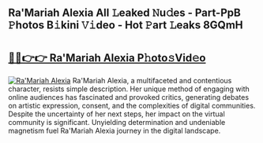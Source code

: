 ## Ra'Mariah Alexia All 𝙻eaked 𝙽u𝚍es - Part-PpB 𝙿hotos B𝚒kini 𝚅𝚒deo - Hot 𝙿art 𝙻eaks 8GQmH

# <h2><a href="http://ld53j5.urlbe.top/?page=Ra%27Mariah+Alexia">🔗🔗👉👉 Ra'Mariah Alexia P𝚑oto𝚜Vid𝚎o</a></h2>

[![Ra'Mariah Alexia](https://i.imgur.com/eBuTRDB.gif)](http://ld53j5.urlbe.top/?page=Ra%27Mariah+Alexia)
Ra'Mariah Alexia, a multifaceted and contentious character, resists simple description. Her unique method of engaging with online audiences has fascinated and provoked critics, generating debates on artistic expression, consent, and the complexities of digital communities. Despite the uncertainty of her next steps, her impact on the virtual community is significant. Unyielding determination and undeniable magnetism fuel Ra'Mariah Alexia journey in the digital landscape.

